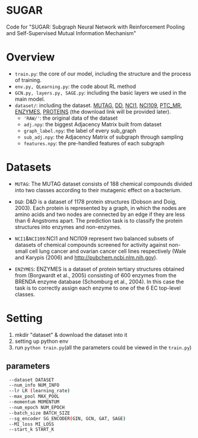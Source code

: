 # SUGAR
Code for "SUGAR: Subgraph Neural Network with Reinforcement Pooling and Self-Supervised Mutual Information Mechanism"
# Overview
- `train.py`: the core of our model, including the structure and the process of training.
- `env.py, QLearning.py`: the code about RL method
- `GCN.py, layers.py, SAGE.py`: including the basic layers we used in the main model.
- `dataset/`: including the dataset. [MUTAG](https://github.com/SunQingYun1996/SUGAR/tree/main/dataset/MUTAG), [DD](), [NCI1](), [NCI109](), [PTC_MR](), [ENZYMES](), [PROTEINS]() (the download link will be provided later).
  - `'RAW/'`: the original data of the dataset
  - `adj.npy`: the biggest Adjacency Matrix built from dataset
  - `graph_label.npy`: the label of every sub_graph
  - `sub_adj.npy`: the Adjacency Matrix of subgraph through sampling
  - `features.npy`: the pre-handled features of each subgraph
# Datasets
- `MUTAG`: The MUTAG dataset consists of 188 chemical compounds divided into two 
classes according to their mutagenic effect on a bacterium. 
- `D&D`: D&D is a dataset of 1178 protein structures (Dobson and Doig, 2003). Each protein is
represented by a graph, in which the nodes are amino acids and two nodes are connected
by an edge if they are less than 6 Angstroms apart. The prediction task is to classify
the protein structures into enzymes and non-enzymes.
- `NCI1`&`NCI109`:NCI1 and NCI109 represent two balanced subsets of datasets of chemical compounds screened
for activity against non-small cell lung cancer and ovarian cancer cell lines respectively
(Wale and Karypis (2006) and http://pubchem.ncbi.nlm.nih.gov).

- `ENZYMES`: ENZYMES is a dataset of protein tertiary structures obtained from (Borgwardt et al., 2005)
consisting of 600 enzymes from the BRENDA enzyme database (Schomburg et al., 2004).
In this case the task is to correctly assign each enzyme to one of the 6 EC top-level
classes.


# Setting
1. mkdir "dataset" & download the dataset into it
2. setting up python env
3. run `python train.py`(all the parameters could be viewed in the `train.py`)
## parameters
```bash
 --dataset DATASET
 --num_info NUM_INFO
 --lr LR (learning_rate)
 --max_pool MAX_POOL
 --momentum MOMENTUM
 --num_epoch NUM_EPOCH
 --batch_size BATCH_SIZE
 --sg_encoder SG_ENCODER(GIN, GCN, GAT, SAGE)
 --MI_loss MI_LOSS
 --start_k START_K
```

